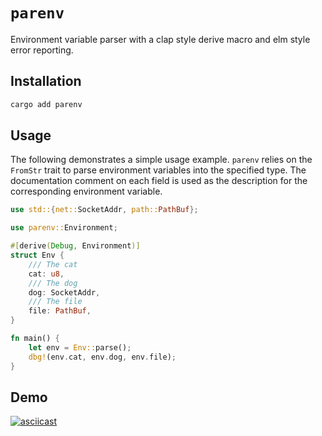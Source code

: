 # `parenv`

Environment variable parser with a clap style derive macro and elm style error reporting.

## Installation

```bash
cargo add parenv
```

## Usage

The following demonstrates a simple usage example. `parenv` relies on the `FromStr` trait to parse environment variables into the specified type.
The documentation comment on each field is used as the description for the corresponding environment variable.

```rust
use std::{net::SocketAddr, path::PathBuf};

use parenv::Environment;

#[derive(Debug, Environment)]
struct Env {
    /// The cat
    cat: u8,
    /// The dog
    dog: SocketAddr,
    /// The file
    file: PathBuf,
}

fn main() {
    let env = Env::parse();
    dbg!(env.cat, env.dog, env.file);
}
```

## Demo

[![asciicast](https://asciinema.org/a/689713.svg)](https://asciinema.org/a/689713)
